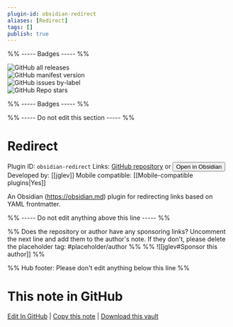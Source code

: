 ```yaml
---
plugin-id: obsidian-redirect
aliases: [Redirect]
tags: []
publish: true
---
```


%% ----- Badges ----- %%

![GitHub all releases](https://img.shields.io/github/downloads/jglev/obsidian-redirect/total?color=573E7A&logo=github&style=for-the-badge)  
![GitHub manifest version](https://img.shields.io/github/manifest-json/v/jglev/obsidian-redirect?color=573E7A&logo=github&style=for-the-badge)  
![GitHub issues by-label](https://img.shields.io/github/issues/jglev/obsidian-redirect/help%20wanted?color=573E7A&logo=github&style=for-the-badge)  
![GitHub Repo stars](https://img.shields.io/github/stars/jglev/obsidian-redirect?color=573E7A&logo=github&style=for-the-badge)

%% ----- Badges ----- %%

%% ----- Do not edit this section ----- %%

# Redirect

Plugin ID: `obsidian-redirect`
Links: [GitHub repository](https://github.com/jglev/obsidian-redirect) or [<button id=HH>Open in Obsidian</button>](obsidian://show-plugin?id=obsidian-redirect)
Developed by: [[jglev]]
Mobile compatible: [[Mobile-compatible plugins|Yes]]

An Obsidian (https://obsidian.md) plugin for redirecting links based on YAML frontmatter.

%% ----- Do not edit anything above this line ----- %%

%% Does the repository or author have any sponsoring links? Uncomment the next line and add them to the author's note. If they don't, please delete the placeholder tag: #placeholder/author %%
%% ![[jglev#Sponsor this author]] %%

%% Hub footer: Please don't edit anything below this line %%

# This note in GitHub

<span class="git-footer">[Edit In GitHub](https://github.dev/obsidian-community/obsidian-hub/blob/main/02%20-%20Community%20Expansions/02.05%20All%20Community%20Expansions/Plugins/obsidian-redirect.md "git-hub-edit-note") | [Copy this note](https://raw.githubusercontent.com/obsidian-community/obsidian-hub/main/02%20-%20Community%20Expansions/02.05%20All%20Community%20Expansions/Plugins/obsidian-redirect.md "git-hub-copy-note") | [Download this vault](https://github.com/obsidian-community/obsidian-hub/archive/refs/heads/main.zip "git-hub-download-vault") </span>
